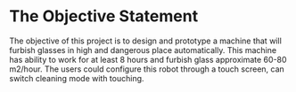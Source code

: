 The Objective Statement
=============
The objective of this project is to design and prototype a machine that will furbish glasses in high and dangerous place automatically. This machine has ability to work for at least 8 hours and furbish glass approximate 60-80 m2/hour. The users could configure this robot through a touch screen, can switch cleaning mode with touching.